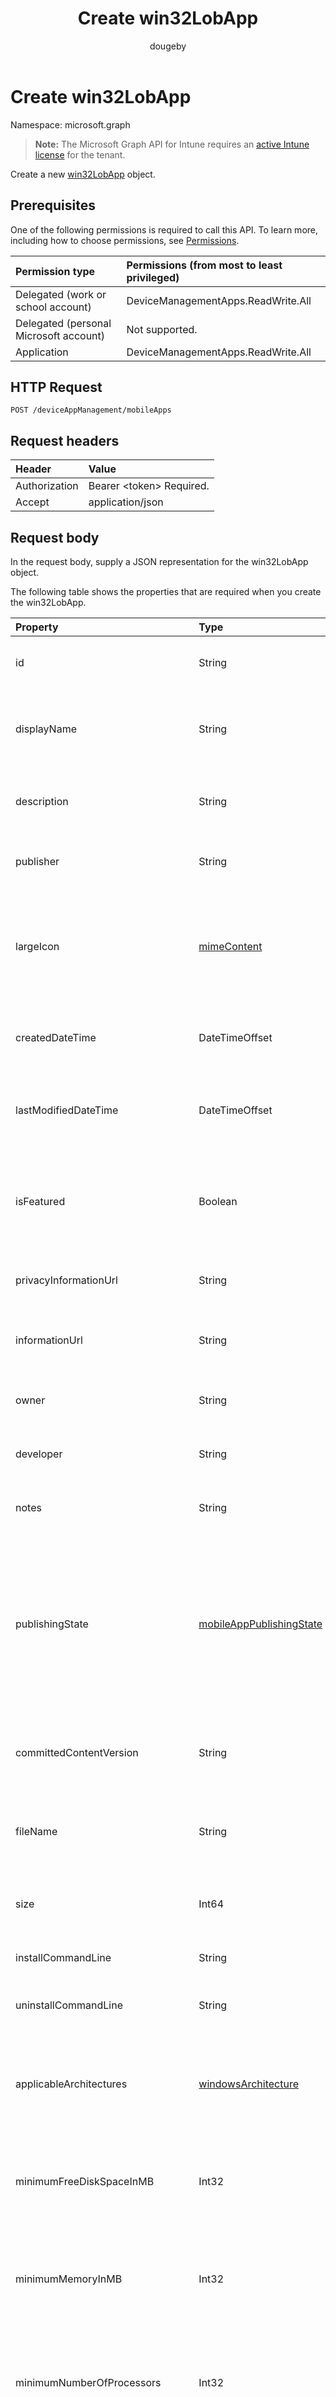 ﻿---
title: "Create win32LobApp"
description: "Create a new win32LobApp object."
author: "dougeby"
localization_priority: Normal
ms.prod: "intune"
doc_type: apiPageType
---

# Create win32LobApp

Namespace: microsoft.graph

> **Note:** The Microsoft Graph API for Intune requires an [active Intune license](https://go.microsoft.com/fwlink/?linkid=839381) for the tenant.

Create a new [win32LobApp](../resources/intune-apps-win32lobapp.md) object.

## Prerequisites

One of the following permissions is required to call this API. To learn more, including how to choose permissions, see [Permissions](/graph/permissions-reference).

| Permission type                        | Permissions (from most to least privileged) |
| :------------------------------------- | :------------------------------------------ |
| Delegated (work or school account)     | DeviceManagementApps.ReadWrite.All          |
| Delegated (personal Microsoft account) | Not supported.                              |
| Application                            | DeviceManagementApps.ReadWrite.All          |

## HTTP Request

<!-- {
  "blockType": "ignored"
}
-->

```http
POST /deviceAppManagement/mobileApps
```

## Request headers

| Header        | Value                          |
| :------------ | :----------------------------- |
| Authorization | Bearer &lt;token&gt; Required. |
| Accept        | application/json               |

## Request body

In the request body, supply a JSON representation for the win32LobApp object.

The following table shows the properties that are required when you create the win32LobApp.

| Property                       | Type                                                                                     | Description                                                                                                                                                                                                                  |
| :----------------------------- | :--------------------------------------------------------------------------------------- | :--------------------------------------------------------------------------------------------------------------------------------------------------------------------------------------------------------------------------- |
| id                             | String                                                                                   | Key of the entity. Inherited from [mobileApp](../resources/intune-apps-mobileapp.md)                                                                                                                                         |
| displayName                    | String                                                                                   | The admin provided or imported title of the app. Inherited from [mobileApp](../resources/intune-apps-mobileapp.md)                                                                                                           |
| description                    | String                                                                                   | The description of the app. Inherited from [mobileApp](../resources/intune-apps-mobileapp.md)                                                                                                                                |
| publisher                      | String                                                                                   | The publisher of the app. Inherited from [mobileApp](../resources/intune-apps-mobileapp.md)                                                                                                                                  |
| largeIcon                      | [mimeContent](../resources/intune-shared-mimecontent.md)                                 | The large icon, to be displayed in the app details and used for upload of the icon. Inherited from [mobileApp](../resources/intune-apps-mobileapp.md)                                                                        |
| createdDateTime                | DateTimeOffset                                                                           | The date and time the app was created. Inherited from [mobileApp](../resources/intune-apps-mobileapp.md)                                                                                                                     |
| lastModifiedDateTime           | DateTimeOffset                                                                           | The date and time the app was last modified. Inherited from [mobileApp](../resources/intune-apps-mobileapp.md)                                                                                                               |
| isFeatured                     | Boolean                                                                                  | The value indicating whether the app is marked as featured by the admin. Inherited from [mobileApp](../resources/intune-apps-mobileapp.md)                                                                                   |
| privacyInformationUrl          | String                                                                                   | The privacy statement Url. Inherited from [mobileApp](../resources/intune-apps-mobileapp.md)                                                                                                                                 |
| informationUrl                 | String                                                                                   | The more information Url. Inherited from [mobileApp](../resources/intune-apps-mobileapp.md)                                                                                                                                  |
| owner                          | String                                                                                   | The owner of the app. Inherited from [mobileApp](../resources/intune-apps-mobileapp.md)                                                                                                                                      |
| developer                      | String                                                                                   | The developer of the app. Inherited from [mobileApp](../resources/intune-apps-mobileapp.md)                                                                                                                                  |
| notes                          | String                                                                                   | Notes for the app. Inherited from [mobileApp](../resources/intune-apps-mobileapp.md)                                                                                                                                         |
| publishingState                | [mobileAppPublishingState](../resources/intune-apps-mobileapppublishingstate.md)         | The publishing state for the app. The app cannot be assigned unless the app is published. Inherited from [mobileApp](../resources/intune-apps-mobileapp.md). Possible values are: `notPublished`, `processing`, `published`. |
| committedContentVersion        | String                                                                                   | The internal committed content version. Inherited from [mobileLobApp](../resources/intune-apps-mobilelobapp.md)                                                                                                              |
| fileName                       | String                                                                                   | The name of the main Lob application file. Inherited from [mobileLobApp](../resources/intune-apps-mobilelobapp.md)                                                                                                           |
| size                           | Int64                                                                                    | The total size, including all uploaded files. Inherited from [mobileLobApp](../resources/intune-apps-mobilelobapp.md)                                                                                                        |
| installCommandLine             | String                                                                                   | The command line to install this app                                                                                                                                                                                         |
| uninstallCommandLine           | String                                                                                   | The command line to uninstall this app                                                                                                                                                                                       |
| applicableArchitectures        | [windowsArchitecture](../resources/intune-apps-windowsarchitecture.md)                   | The Windows architecture(s) for which this app can run on. Possible values are: `none`, `x86`, `x64`, `arm`, `neutral`.                                                                                                      |
| minimumFreeDiskSpaceInMB       | Int32                                                                                    | The value for the minimum free disk space which is required to install this app.                                                                                                                                             |
| minimumMemoryInMB              | Int32                                                                                    | The value for the minimum physical memory which is required to install this app.                                                                                                                                             |
| minimumNumberOfProcessors      | Int32                                                                                    | The value for the minimum number of processors which is required to install this app.                                                                                                                                        |
| minimumCpuSpeedInMHz           | Int32                                                                                    | The value for the minimum CPU speed which is required to install this app.                                                                                                                                                   |
| rules                          | [win32LobAppRule](../resources/intune-apps-win32lobapprule.md) collection                | The detection and requirement rules for this app.                                                                                                                                                                            |
| installExperience              | [win32LobAppInstallExperience](../resources/intune-apps-win32lobappinstallexperience.md) | The install experience for this app.                                                                                                                                                                                         |
| returnCodes                    | [win32LobAppReturnCode](../resources/intune-apps-win32lobappreturncode.md) collection    | The return codes for post installation behavior.                                                                                                                                                                             |
| msiInformation                 | [win32LobAppMsiInformation](../resources/intune-apps-win32lobappmsiinformation.md)       | The MSI details if this Win32 app is an MSI app.                                                                                                                                                                             |
| setupFilePath                  | String                                                                                   | The relative path of the setup file in the encrypted Win32LobApp package.                                                                                                                                                    |
| minimumSupportedWindowsRelease | String                                                                                   | The value for the minimum supported windows release.                                                                                                                                                                         |

## Response

If successful, this method returns a `201 Created` response code and a [win32LobApp](../resources/intune-apps-win32lobapp.md) object in the response body.

## Example

### Request

Here is an example of the request.

```http
POST https://graph.microsoft.com/v1.0/deviceAppManagement/mobileApps
Content-type: application/json
Content-length: 2134

{
  "@odata.type": "#microsoft.graph.win32LobApp",
  "displayName": "Display Name value",
  "description": "Description value",
  "publisher": "Publisher value",
  "largeIcon": {
    "@odata.type": "microsoft.graph.mimeContent",
    "type": "Type value",
    "value": "dmFsdWU="
  },
  "isFeatured": true,
  "privacyInformationUrl": "https://example.com/privacyInformationUrl/",
  "informationUrl": "https://example.com/informationUrl/",
  "owner": "Owner value",
  "developer": "Developer value",
  "notes": "Notes value",
  "publishingState": "processing",
  "committedContentVersion": "Committed Content Version value",
  "fileName": "File Name value",
  "size": 4,
  "installCommandLine": "Install Command Line value",
  "uninstallCommandLine": "Uninstall Command Line value",
  "applicableArchitectures": "x86",
  "minimumFreeDiskSpaceInMB": 8,
  "minimumMemoryInMB": 1,
  "minimumNumberOfProcessors": 9,
  "minimumCpuSpeedInMHz": 4,
  "rules": [
    {
      "@odata.type": "microsoft.graph.win32LobAppRegistryRule",
      "ruleType": "requirement",
      "check32BitOn64System": true,
      "keyPath": "Key Path value",
      "valueName": "Value Name value",
      "operationType": "exists",
      "operator": "equal",
      "comparisonValue": "Comparison Value value"
    }
  ],
  "installExperience": {
    "@odata.type": "microsoft.graph.win32LobAppInstallExperience",
    "runAsAccount": "user",
    "deviceRestartBehavior": "allow"
  },
  "returnCodes": [
    {
      "@odata.type": "microsoft.graph.win32LobAppReturnCode",
      "returnCode": 10,
      "type": "success"
    }
  ],
  "msiInformation": {
    "@odata.type": "microsoft.graph.win32LobAppMsiInformation",
    "productCode": "Product Code value",
    "productVersion": "Product Version value",
    "upgradeCode": "Upgrade Code value",
    "requiresReboot": true,
    "packageType": "perUser",
    "productName": "Product Name value",
    "publisher": "Publisher value"
  },
  "setupFilePath": "Setup File Path value",
  "minimumSupportedWindowsRelease": "Minimum Supported Windows Release value"
}
```

### Response

Here is an example of the response. Note: The response object shown here may be truncated for brevity. All of the properties will be returned from an actual call.

```http
HTTP/1.1 201 Created
Content-Type: application/json
Content-Length: 2306

{
  "@odata.type": "#microsoft.graph.win32LobApp",
  "id": "9607b530-b530-9607-30b5-079630b50796",
  "displayName": "Display Name value",
  "description": "Description value",
  "publisher": "Publisher value",
  "largeIcon": {
    "@odata.type": "microsoft.graph.mimeContent",
    "type": "Type value",
    "value": "dmFsdWU="
  },
  "createdDateTime": "2017-01-01T00:02:43.5775965-08:00",
  "lastModifiedDateTime": "2017-01-01T00:00:35.1329464-08:00",
  "isFeatured": true,
  "privacyInformationUrl": "https://example.com/privacyInformationUrl/",
  "informationUrl": "https://example.com/informationUrl/",
  "owner": "Owner value",
  "developer": "Developer value",
  "notes": "Notes value",
  "publishingState": "processing",
  "committedContentVersion": "Committed Content Version value",
  "fileName": "File Name value",
  "size": 4,
  "installCommandLine": "Install Command Line value",
  "uninstallCommandLine": "Uninstall Command Line value",
  "applicableArchitectures": "x86",
  "minimumFreeDiskSpaceInMB": 8,
  "minimumMemoryInMB": 1,
  "minimumNumberOfProcessors": 9,
  "minimumCpuSpeedInMHz": 4,
  "rules": [
    {
      "@odata.type": "microsoft.graph.win32LobAppRegistryRule",
      "ruleType": "requirement",
      "check32BitOn64System": true,
      "keyPath": "Key Path value",
      "valueName": "Value Name value",
      "operationType": "exists",
      "operator": "equal",
      "comparisonValue": "Comparison Value value"
    }
  ],
  "installExperience": {
    "@odata.type": "microsoft.graph.win32LobAppInstallExperience",
    "runAsAccount": "user",
    "deviceRestartBehavior": "allow"
  },
  "returnCodes": [
    {
      "@odata.type": "microsoft.graph.win32LobAppReturnCode",
      "returnCode": 10,
      "type": "success"
    }
  ],
  "msiInformation": {
    "@odata.type": "microsoft.graph.win32LobAppMsiInformation",
    "productCode": "Product Code value",
    "productVersion": "Product Version value",
    "upgradeCode": "Upgrade Code value",
    "requiresReboot": true,
    "packageType": "perUser",
    "productName": "Product Name value",
    "publisher": "Publisher value"
  },
  "setupFilePath": "Setup File Path value",
  "minimumSupportedWindowsRelease": "Minimum Supported Windows Release value"
}
```
